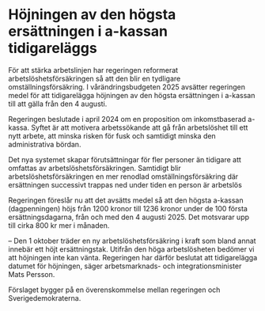 # Höjningen av den högsta ersättningen i a-kassan tidigareläggs

För att stärka arbetslinjen har regeringen reformerat arbetslöshetsförsäkringen så att den blir en tydligare omställningsförsäkring. I vårändringsbudgeten 2025 avsätter regeringen medel för att tidigarelägga höjningen av den högsta ersättningen i a-kassan till att gälla från den 4 augusti.

Regeringen beslutade i april 2024 om en proposition om inkomstbaserad a-kassa. Syftet är att motivera arbetssökande att gå från arbetslöshet till ett nytt arbete, att minska risken för fusk och samtidigt minska den administrativa bördan.

Det nya systemet skapar förutsättningar för fler personer än tidigare att omfattas av arbetslöshetsförsäkringen. Samtidigt blir arbetslöshetsförsäkringen en mer renodlad omställningsförsäkring där ersättningen successivt trappas ned under tiden en person är arbetslös

Regeringen föreslår nu att det avsätts medel så att den högsta a-kassan (dagpenningen) höjs från 1200 kronor till 1236 kronor under de 100 första ersättningsdagarna, från och med den 4 augusti 2025. Det motsvarar upp till cirka 800 kr mer i månaden.

– Den 1 oktober träder en ny arbetslöshetsförsäkring i kraft som bland annat innebär ett höjt ersättningstak. Utifrån den höga arbetslösheten bedömer vi att höjningen inte kan vänta. Regeringen har därför beslutat att tidigarelägga datumet för höjningen, säger arbetsmarknads- och integrationsminister Mats Persson.

Förslaget bygger på en överenskommelse mellan regeringen och Sverigedemokraterna.
